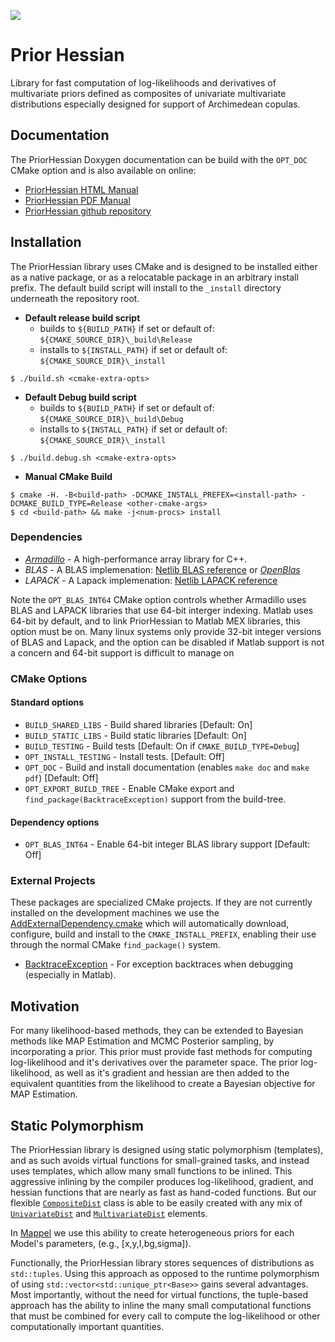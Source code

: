 <a href="https://travis-ci.org/markjolah/PriorHessian"><img src="https://travis-ci.org/markjolah/PriorHessian.svg?branch=master"/></a>

# Prior Hessian
Library for fast computation of log-likelihoods and derivatives of multivariate priors defined as composites of univariate  multivariate distributions especially designed for support of
Archimedean copulas.

## Documentation
The PriorHessian Doxygen documentation can be build with the `OPT_DOC` CMake option and is also available on online:
  * [PriorHessian HTML Manual](https://markjolah.github.io/PriorHessian/index.html)
  * [PriorHessian PDF Manual](https://markjolah.github.io/PriorHessian/pdf/PriorHessian-0.2-reference.pdf)
  * [PriorHessian github repository](https://github.com/markjolah/PriorHessian)

## Installation

The PriorHessian library uses CMake and is designed to be installed either as a native package, or as a relocatable package in an arbitrary install prefix.  The default build script will install to the `_install` directory underneath the repository root.

 * **Default release build script**
    * builds to `${BUILD_PATH}` if set or default of: `${CMAKE_SOURCE_DIR}\_build\Release`
    * installs to `${INSTALL_PATH}` if set or default of: `${CMAKE_SOURCE_DIR}\_install`
```
$ ./build.sh <cmake-extra-opts>
```
 * **Default Debug build script**
    * builds to `${BUILD_PATH}` if set or default of: `${CMAKE_SOURCE_DIR}\_build\Debug`
    * installs to `${INSTALL_PATH}` if set or default of: `${CMAKE_SOURCE_DIR}\_install`
```
$ ./build.debug.sh <cmake-extra-opts>
```
 * **Manual CMake Build**
```
$ cmake -H. -B<build-path> -DCMAKE_INSTALL_PREFEX=<install-path> -DCMAKE_BUILD_TYPE=Release <other-cmake-args>
$ cd <build-path> && make -j<num-procs> install
```

### Dependencies

* [*Armadillo*](http://arma.sourceforge.net/docs.html) - A high-performance array library for C++.
* *BLAS* - A BLAS implemenation: [Netlib BLAS reference](http://www.netlib.org/blas/) or [*OpenBlas*](https://www.openblas.net/)
* *LAPACK* - A Lapack implemenation: [Netlib LAPACK reference](http://www.netlib.org/lapack/)

Note the `OPT_BLAS_INT64` CMake option controls whether Armadillo uses BLAS and LAPACK libraries that use 64-bit interger indexing.
Matlab uses 64-bit by default, and to link PriorHessian to Matlab MEX libraries, this option must be on.  Many linux systems only provide 32-bit integer versions of BLAS and Lapack, and the option can be disabled if Matlab support is not a concern and 64-bit support is difficult to manage on

### CMake Options

#### Standard options
 * `BUILD_SHARED_LIBS` - Build shared libraries [Default: On]
 * `BUILD_STATIC_LIBS` - Build static libraries [Default: On]
 * `BUILD_TESTING` - Build tests [Default: On if `CMAKE_BUILD_TYPE=Debug`]
 * `OPT_INSTALL_TESTING` - Install tests. [Default: Off]
 * `OPT_DOC` - Build and install documentation (enables `make doc` and `make pdf`) [Default: Off]
 * `OPT_EXPORT_BUILD_TREE` - Enable CMake export and `find_package(BacktraceException)` support from the build-tree.

#### Dependency options
 * `OPT_BLAS_INT64` - Enable 64-bit integer BLAS library support [Default: Off]


### External Projects
These packages are specialized CMake projects.  If they are not currently installed on the development machines we use the [AddExternalDependency.cmake](https://github.com/markjolah/UncommonCMakeModules/blob/master/AddExternalDependency.cmake) which will automatically download, configure, build and install to the `CMAKE_INSTALL_PREFIX`, enabling their use through the normal CMake `find_package()` system.

* [BacktraceException](https://github.com/markjolah/BacktraceException) - For exception backtraces when debugging (especially in Matlab).

## Motivation

For many likelihood-based methods, they can be extended to Bayesian methods like MAP Estimation and MCMC Posterior sampling,
by incorporating a prior.  This prior must provide fast methods for computing log-likelihood and it's derivatives over the
parameter space.  The prior log-likelihood, as well as it's gradient and hessian are then added to the equivalent quantities from the likelihood to create a Bayesian objective for MAP Estimation.

## Static Polymorphism

The PriorHessian library is designed using static polymorphism (templates), and as such avoids virtual functions for small-grained  tasks, and instead uses templates, which allow many small functions to be inlined.  This aggressive inlining by the compiler produces log-likelihood, gradient, and hessian functions that are nearly as fast as hand-coded functions.  But our flexible [`CompositeDist`]() class is able to be easily created with any mix of [`UnivariateDist`]() and [`MultivariateDist`]() elements.

In [Mappel](https://github.com/markjolah/Mappel) we use this ability to create heterogeneous priors for each Model's parameters, (e.g., [x,y,I,bg,sigma]).

Functionally, the PriorHessian library stores sequences of distributions as `std::tuples`.  Using this approach as opposed to
the runtime polymorphism of using `std::vector<std::unique_ptr<Base>>` gains several advantages.
Most importantly, without the need for virtual functions, the tuple-based approach has the ability to inline the many
small computational functions that must be combined for every call to compute the log-likelihood or other computationally important quantities.

<!--## Computations available

 * `cdf` - cumulative distribution function
 * `pdf` - probability density function
 * `llh` - log-likelihood (log of pdf)
 * `rllh` - relative log-likelihood (log of pdf without constant terms)
 * `grad` - derivative of log-likelihood (or equivalently of relative-llh)
 * `grad2` - 2nd-derivative of log-likelihood

## Including PriorHessian as an ExternalProject
-->
